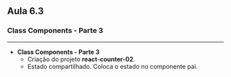 ## Aula 6.3
### Class Components - Parte 3
---
- **Class Components - Parte 3**
	- Criação do projeto  **react-counter-02**.
	- Estado compartilhado. Coloca o estado no componente pai.